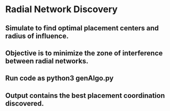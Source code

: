 # Radial Network Discovery

## Simulate to find optimal placement centers and radius of influence.
## Objective is to minimize the zone of interference between radial networks.

## Run code as python3 genAlgo.py
## Output contains the best placement coordination discovered.